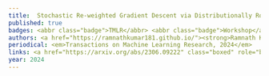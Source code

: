 ```yaml
---
title: 	Stochastic Re-weighted Gradient Descent via Distributionally Robust Optimization
published: true
badges: <abbr class="badge">TMLR</abbr> <abbr class="badge">Workshop</abbr> <abbr class="blog_coverage">Blog Coverage</abbr>
authors: <a href="https://ramnathkumar181.github.io/"><strong>Ramnath Kumar</strong></a>, <a href="https://kushal0601.github.io/">Kushal Majmundar</a>, <a href="https://dheerajnagaraj.com/">Dheeraj Nagaraj</a>, and <a href="https://www.cs.cmu.edu/~asuggala/">Arun Sai Suggala</a>.
periodical: <em>Transactions on Machine Learning Research, 2024</em>
links: <a href="https://arxiv.org/abs/2306.09222" class="boxed" role="button" target="_blank">PDF</a> <a href="https://blog.research.google/2023/09/re-weighted-gradient-descent-via.html" class="boxed" role="button" target="_blank">Google AI Blog Coverage</a>
year: 2024
---
```


